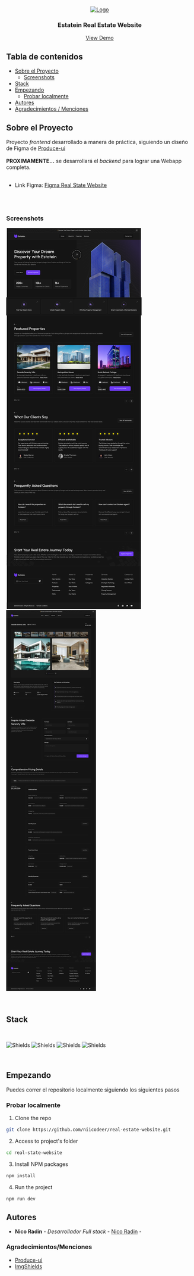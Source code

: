 <br/>
<p align="center">
  <a href="https://github.com/niicodeer/real-estate-website">
    <!-- <img src="src/assets/Estatein-logo.svg" alt="Logo" width="100" height="100" )/> -->
    <img src="https://github.com/niicodeer/real-estate-website/assets/97641886/417a889d-5cde-4099-909a-90479c97ff46" alt="Logo" width="160" )/>
  </a>

  <h3 align="center">Estatein Real Estate Website</h3>

  <p align="center">
    <a href="https://real-estate-website-lovat.vercel.app/">View Demo</a>
  </p>
</p>



## Tabla de contenidos

* [Sobre el Proyecto](#about-the-project)
  - [Screenshots](#screenshots)  
* [Stack](#stack)
* [Empezando](#empezando)
  * [Probar localmente](#probar-locamente)
* [Autores](#autores)
* [Agradecimientos / Menciones](#agradecimientos/menciones)

## Sobre el Proyecto

Proyecto _frontend_ desarrollado a manera de práctica, siguiendo un diseño de Figma de [Produce-ui](https:///produce-ui.com)
<br/>
<br/>
**PROXIMAMENTE...** se desarrollará el _backend_ para lograr una Webapp completa.
<br/>
<br/>
- Link Figma: [Figma Real State Website](https://www.figma.com/file/x1IzD4jCVedHJLylPsMQ1J/Real-Estate-Business-Website-UI-Template---Dark-Theme-%7C-Produce-UI-(Community)-(Copy)?type=design&node-id=501%3A4&mode=design&t=hMGRxy5ZVoCZM2ER-1)
<br/>
<br/>

### Screenshots

![Screen Shot](/screenshots/Home%20Page%20-%20Laptop.png)
![Screen Shot](/screenshots/Property%20Details%20Page%20-%20Laptop.png)

<br/>

## Stack

<br/>

![Shields](https://img.shields.io/badge/React-20232A?style=for-the-badge&logo=react&logoColor=61DAFB) ![Shields](https://img.shields.io/badge/TypeScript-007ACC?style=for-the-badge&logo=typescript&logoColor=white) ![Shields](https://img.shields.io/badge/Tailwind_CSS-38B2AC?style=for-the-badge&logo=tailwind-css&logoColor=white) ![Shields](https://img.shields.io/badge/React_Router-CA4245?style=for-the-badge&logo=react-router&logoColor=white)


<br/>

## Empezando

Puedes correr el repositorio localmente siguiendo los siguientes pasos


### Probar localmente

1. Clone the repo

```sh
git clone https://github.com/niicodeer/real-estate-website.git
```
2. Access to project's folder

```sh
cd real-state-website
```

3. Install NPM packages

```sh
npm install
```

4. Run the project

```sh
npm run dev
```


## Autores

* **Nico Radin** - *Desarrollador Full stack* - [Nico Radin](https://github.com/niicodeer) - 


### Agradecimientos/Menciones

* [Produce-ui](https:///produce-ui.com)
* [ImgShields](https://shields.io/)
